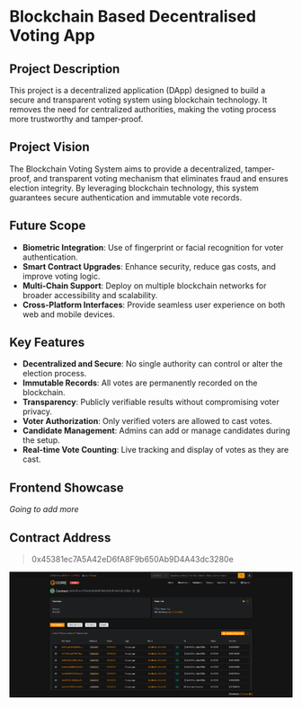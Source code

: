 # Blockchain Based Decentralised Voting App

## Project Description

This project is a decentralized application (DApp) designed to build a secure and transparent voting system using blockchain technology. It removes the need for centralized authorities, making the voting process more trustworthy and tamper-proof.

## Project Vision

The Blockchain Voting System aims to provide a decentralized, tamper-proof, and transparent voting mechanism that eliminates fraud and ensures election integrity. By leveraging blockchain technology, this system guarantees secure authentication and immutable vote records.

## Future Scope

- **Biometric Integration**: Use of fingerprint or facial recognition for voter authentication.
- **Smart Contract Upgrades**: Enhance security, reduce gas costs, and improve voting logic.
- **Multi-Chain Support**: Deploy on multiple blockchain networks for broader accessibility and scalability.
- **Cross-Platform Interfaces**: Provide seamless user experience on both web and mobile devices.

## Key Features

- **Decentralized and Secure**: No single authority can control or alter the election process.
- **Immutable Records**: All votes are permanently recorded on the blockchain.
- **Transparency**: Publicly verifiable results without compromising voter privacy.
- **Voter Authorization**: Only verified voters are allowed to cast votes.
- **Candidate Management**: Admins can add or manage candidates during the setup.
- **Real-time Vote Counting**: Live tracking and display of votes as they are cast.

## Frontend Showcase

 *Going to add more*

## Contract Address

> 0x45381ec7A5A42eD6fA8F9b650Ab9D4A43dc3280e

![CoreDao Explorer](./src/media/image.png)
